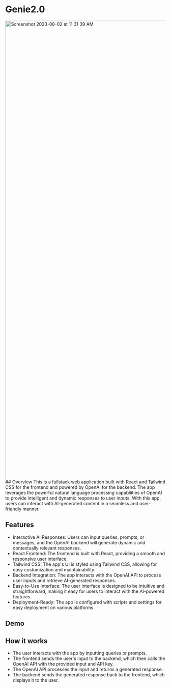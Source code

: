 # Genie2.0
<img width="1440" alt="Screenshot 2023-08-02 at 11 31 39 AM" src="https://github.com/alexamankwah2/genie/assets/128336742/d2129441-3c8e-415c-b874-a0eb240275cc">
## Overview 
This is a fullstack web application built with React and Tailwind CSS for the frontend and powered by OpenAI for the backend. The app leverages the powerful natural language processing capabilities of OpenAI to provide intelligent and dynamic responses to user inputs. With this app, users can interact with AI-generated content in a seamless and user-friendly manner.

## Features
- Interactive AI Responses: Users can input queries, prompts, or messages, and the OpenAI backend will generate dynamic and contextually relevant responses.
- React Frontend: The frontend is built with React, providing a smooth and responsive user interface.
- Tailwind CSS: The app's UI is styled using Tailwind CSS, allowing for easy customization and maintainability.
- Backend Integration: The app interacts with the OpenAI API to process user inputs and retrieve AI-generated responses.
- Easy-to-Use Interface: The user interface is designed to be intuitive and straightforward, making it easy for users to interact with the AI-powered features.
- Deployment-Ready: The app is configured with scripts and settings for easy deployment on various platforms.

## Demo

## How it works
- The user interacts with the app by inputting queries or prompts.
- The frontend sends the user's input to the backend, which then calls the OpenAI API with the provided input and API key.
- The OpenAI API processes the input and returns a generated response.
- The backend sends the generated response back to the frontend, which displays it to the user.
